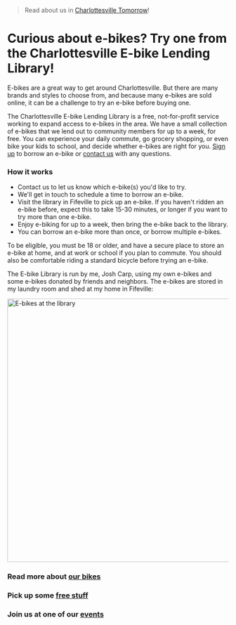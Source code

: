 > Read about us in [Charlottesville Tomorrow](https://www.cvilletomorrow.org/wanna-try-an-e-bike-josh-carp-will-lend-you-his/)!

# Curious about e-bikes? Try one from the Charlottesville E-bike Lending Library!

E-bikes are a great way to get around Charlottesville. But there are
many brands and styles to choose from, and because many e-bikes are sold
online, it can be a challenge to try an e-bike before buying one.

The Charlottesville E-bike Lending Library is a free, not-for-profit
service working to expand access to e-bikes in the area. We have a small
collection of e-bikes that we lend out to community members for up to a
week, for free. You can experience your daily commute, go grocery
shopping, or even bike your kids to school, and decide whether e-bikes
are right for you. [Sign up](https://forms.gle/ZykVSUUp2KPBHxfv5) to
borrow an e-bike or [contact us](hi@ebikelibrarycville.org) with any
questions.

### How it works

* Contact us to let us know which e-bike(s) you'd like to try.
* We'll get in touch to schedule a time to borrow an e-bike.
* Visit the library in Fifeville to pick up an e-bike. If you haven't
    ridden an e-bike before, expect this to take 15-30 minutes, or
    longer if you want to try more than one e-bike.
* Enjoy e-biking for up to a week, then bring the e-bike back to the
    library.
* You can borrow an e-bike more than once, or borrow multiple e-bikes.

To be eligible, you must be 18 or older, and have a secure place to
store an e-bike at home, and at work or school if you plan to commute.
You should also be comfortable riding a standard bicycle before trying
an e-bike.

The E-bike Library is run by me, Josh Carp, using my own e-bikes and
some e-bikes donated by friends and neighbors. The e-bikes are stored in
my laundry room and shed at my home in Fifeville:

<img src="/ebikes/DSC3796-scaled.jpg" width=600 alt="E-bikes at the library" />

### Read more about [our bikes](/about)

### Pick up some [free stuff](/free-stuff)

### Join us at one of our [events](/events)
